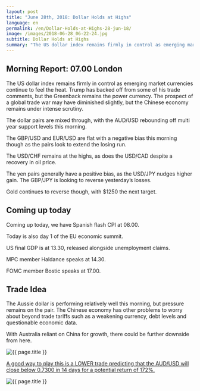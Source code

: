 ```yaml
---
layout: post
title: "June 28th, 2018: Dollar Holds at Highs"
language: en
permalink: /en/Dollar-Holds-at-Highs-28-jun-18/
image: /images/2018-06-28_06-22-24.jpg
subtitle: Dollar Holds at Highs
summary: "The US dollar index remains firmly in control as emerging market currencies continue to feel the heat. Trump has backed off from some of his trade comments, but the Greenback remains the power currency"
---
```

## Morning Report: 07.00 London

The US dollar index remains firmly in control as emerging market currencies continue to feel the heat. Trump has backed off from some of his trade comments, but the Greenback remains the power currency. The prospect of a global trade war may have diminished slightly, but the Chinese economy remains under intense scrutiny. 

The dollar pairs are mixed through, with the AUD/USD rebounding off multi year support levels this morning. 

The GBP/USD and EUR/USD are flat with a negative bias this morning though as the pairs look to extend the losing run. 

The USD/CHF remains at the highs, as does the USD/CAD despite a recovery in oil price. 

The yen pairs generally have a positive bias, as the USD/JPY nudges higher gain. The GBP/JPY is looking to reverse yesterday’s losses. 

Gold continues to reverse though, with $1250 the next target. 

## Coming up today

Coming up today, we have Spanish flash CPI at 08.00. 

Today is also day 1 of the EU economic summit. 

US final GDP is at 13.30, released alongside unemployment claims. 

MPC member Haldance speaks at 14.30. 

FOMC member Bostic speaks at 17.00. 

## Trade Idea

The Aussie dollar is performing relatively well this morning, but pressure remains on the pair. The Chinese economy has other problems to worry about beyond trade tariffs such as a weakening currency, debt levels and questionable economic data. 

With Australia reliant on China for growth, there could be further downside from here.

<img class="post-image" src="{{ site.url }}/images/jun-18/2018-06-28_06-22-24.jpg" alt="{{ page.title }}" title="{{ page.title }}">

<a href="%LINK%%?currency=GBP&market=forex&underlying=frxAUDUSD&formname=higherlower&duration_amount=14&duration_units=d&amount=10&amount_type=stake&expiry_type=duration&barrier=0.7300" target="_blank">A good way to play this is a LOWER trade predicting that the AUD/USD will close below 0.7300 in 14 days for a potential return of 172%.</a>

<img class="post-image" src="{{ site.url }}/images/jun-18/2018-06-28_06-31-42.jpg" alt="{{ page.title }}" title="{{ page.title }}">
